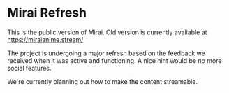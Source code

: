 # Mirai Refresh

This is the public version of Mirai. Old version is currently avaliable at https://miraianime.stream/

The project is undergoing a major refresh based on the feedback we received when it was active and functioning. A nice hint would be no more social features.

We're currently planning out how to make the content streamable.
